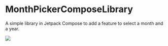 # MonthPickerComposeLibrary
A simple library in Jetpack Compose to add a feature to select a month and a year. 

[![](https://jitpack.io/v/jigarpandya-dev/MonthPickerComposeLibrary.svg)](https://jitpack.io/#jigarpandya-dev/MonthPickerComposeLibrary)
